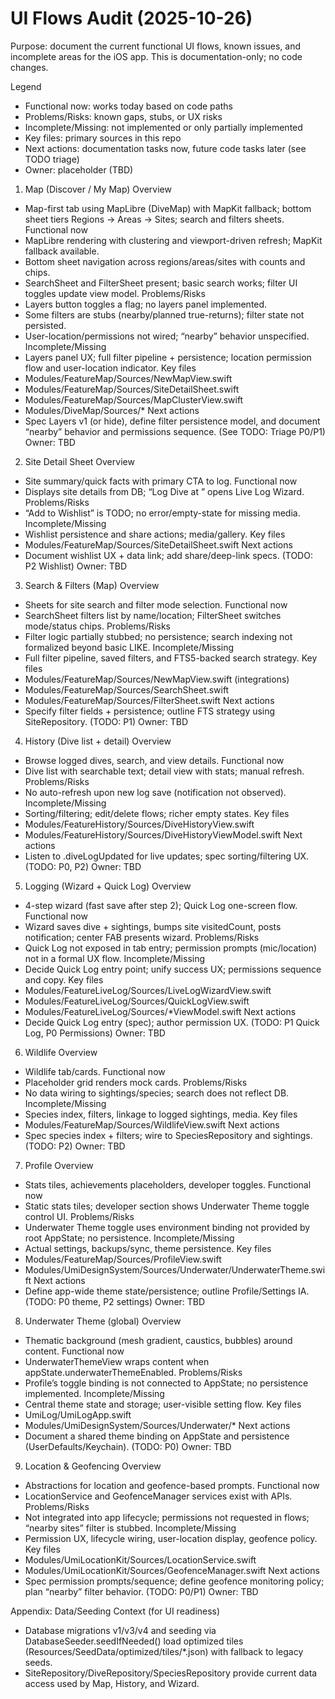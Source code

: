 # UI Flows Audit (2025-10-26)

Purpose: document the current functional UI flows, known issues, and incomplete areas for the iOS app. This is documentation-only; no code changes.

Legend
- Functional now: works today based on code paths
- Problems/Risks: known gaps, stubs, or UX risks
- Incomplete/Missing: not implemented or only partially implemented
- Key files: primary sources in this repo
- Next actions: documentation tasks now, future code tasks later (see TODO triage)
- Owner: placeholder (TBD)

1) Map (Discover / My Map)
Overview
- Map-first tab using MapLibre (DiveMap) with MapKit fallback; bottom sheet tiers Regions → Areas → Sites; search and filters sheets.
Functional now
- MapLibre rendering with clustering and viewport-driven refresh; MapKit fallback available.
- Bottom sheet navigation across regions/areas/sites with counts and chips.
- SearchSheet and FilterSheet present; basic search works; filter UI toggles update view model.
Problems/Risks
- Layers button toggles a flag; no layers panel implemented.
- Some filters are stubs (nearby/planned true-returns); filter state not persisted.
- User-location/permissions not wired; “nearby” behavior unspecified.
Incomplete/Missing
- Layers panel UX; full filter pipeline + persistence; location permission flow and user-location indicator.
Key files
- Modules/FeatureMap/Sources/NewMapView.swift
- Modules/FeatureMap/Sources/SiteDetailSheet.swift
- Modules/FeatureMap/Sources/MapClusterView.swift
- Modules/DiveMap/Sources/*
Next actions
- Spec Layers v1 (or hide), define filter persistence model, and document “nearby” behavior and permissions sequence. (See TODO: Triage P0/P1)
Owner: TBD

2) Site Detail Sheet
Overview
- Site summary/quick facts with primary CTA to log.
Functional now
- Displays site details from DB; “Log Dive at <site>” opens Live Log Wizard.
Problems/Risks
- “Add to Wishlist” is TODO; no error/empty-state for missing media.
Incomplete/Missing
- Wishlist persistence and share actions; media/gallery.
Key files
- Modules/FeatureMap/Sources/SiteDetailSheet.swift
Next actions
- Document wishlist UX + data link; add share/deep-link specs. (TODO: P2 Wishlist)
Owner: TBD

3) Search & Filters (Map)
Overview
- Sheets for site search and filter mode selection.
Functional now
- SearchSheet filters list by name/location; FilterSheet switches mode/status chips.
Problems/Risks
- Filter logic partially stubbed; no persistence; search indexing not formalized beyond basic LIKE.
Incomplete/Missing
- Full filter pipeline, saved filters, and FTS5-backed search strategy.
Key files
- Modules/FeatureMap/Sources/NewMapView.swift (integrations)
- Modules/FeatureMap/Sources/SearchSheet.swift
- Modules/FeatureMap/Sources/FilterSheet.swift
Next actions
- Specify filter fields + persistence; outline FTS strategy using SiteRepository. (TODO: P1)
Owner: TBD

4) History (Dive list + detail)
Overview
- Browse logged dives, search, and view details.
Functional now
- Dive list with searchable text; detail view with stats; manual refresh.
Problems/Risks
- No auto-refresh upon new log save (notification not observed).
Incomplete/Missing
- Sorting/filtering; edit/delete flows; richer empty states.
Key files
- Modules/FeatureHistory/Sources/DiveHistoryView.swift
- Modules/FeatureHistory/Sources/DiveHistoryViewModel.swift
Next actions
- Listen to .diveLogUpdated for live updates; spec sorting/filtering UX. (TODO: P0, P2)
Owner: TBD

5) Logging (Wizard + Quick Log)
Overview
- 4-step wizard (fast save after step 2); Quick Log one-screen flow.
Functional now
- Wizard saves dive + sightings, bumps site visitedCount, posts notification; center FAB presents wizard.
Problems/Risks
- Quick Log not exposed in tab entry; permission prompts (mic/location) not in a formal UX flow.
Incomplete/Missing
- Decide Quick Log entry point; unify success UX; permissions sequence and copy.
Key files
- Modules/FeatureLiveLog/Sources/LiveLogWizardView.swift
- Modules/FeatureLiveLog/Sources/QuickLogView.swift
- Modules/FeatureLiveLog/Sources/*ViewModel.swift
Next actions
- Decide Quick Log entry (spec); author permission UX. (TODO: P1 Quick Log, P0 Permissions)
Owner: TBD

6) Wildlife
Overview
- Wildlife tab/cards.
Functional now
- Placeholder grid renders mock cards.
Problems/Risks
- No data wiring to sightings/species; search does not reflect DB.
Incomplete/Missing
- Species index, filters, linkage to logged sightings, media.
Key files
- Modules/FeatureMap/Sources/WildlifeView.swift
Next actions
- Spec species index + filters; wire to SpeciesRepository and sightings. (TODO: P2)
Owner: TBD

7) Profile
Overview
- Stats tiles, achievements placeholders, developer toggles.
Functional now
- Static stats tiles; developer section shows Underwater Theme toggle control UI.
Problems/Risks
- Underwater Theme toggle uses environment binding not provided by root AppState; no persistence.
Incomplete/Missing
- Actual settings, backups/sync, theme persistence.
Key files
- Modules/FeatureMap/Sources/ProfileView.swift
- Modules/UmiDesignSystem/Sources/Underwater/UnderwaterTheme.swift
Next actions
- Define app-wide theme state/persistence; outline Profile/Settings IA. (TODO: P0 theme, P2 settings)
Owner: TBD

8) Underwater Theme (global)
Overview
- Thematic background (mesh gradient, caustics, bubbles) around content.
Functional now
- UnderwaterThemeView wraps content when appState.underwaterThemeEnabled.
Problems/Risks
- Profile’s toggle binding is not connected to AppState; no persistence implemented.
Incomplete/Missing
- Central theme state and storage; user-visible setting flow.
Key files
- UmiLog/UmiLogApp.swift
- Modules/UmiDesignSystem/Sources/Underwater/*
Next actions
- Document a shared theme binding on AppState and persistence (UserDefaults/Keychain). (TODO: P0)
Owner: TBD

9) Location & Geofencing
Overview
- Abstractions for location and geofence-based prompts.
Functional now
- LocationService and GeofenceManager services exist with APIs.
Problems/Risks
- Not integrated into app lifecycle; permissions not requested in flows; “nearby sites” filter is stubbed.
Incomplete/Missing
- Permission UX, lifecycle wiring, user-location display, geofence policy.
Key files
- Modules/UmiLocationKit/Sources/LocationService.swift
- Modules/UmiLocationKit/Sources/GeofenceManager.swift
Next actions
- Spec permission prompts/sequence; define geofence monitoring policy; plan “nearby” filter behavior. (TODO: P0/P1)
Owner: TBD

Appendix: Data/Seeding Context (for UI readiness)
- Database migrations v1/v3/v4 and seeding via DatabaseSeeder.seedIfNeeded() load optimized tiles (Resources/SeedData/optimized/tiles/*.json) with fallback to legacy seeds.
- SiteRepository/DiveRepository/SpeciesRepository provide current data access used by Map, History, and Wizard.
